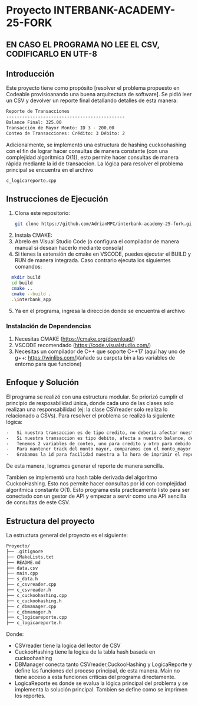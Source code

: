 # Proyecto INTERBANK-ACADEMY-25-FORK
## EN CASO EL PROGRAMA NO LEE EL CSV, CODIFICARLO EN UTF-8

## Introducción

Este proyecto tiene como propósito [resolver el problema propuesto en Codeable provisioanando una buena arquitectura de software].
Se pidió leer un CSV y devolver un reporte final detallando detalles de esta manera:
```bash
Reporte de Transacciones
---------------------------------------------
Balance Final: 325.00
Transacción de Mayor Monto: ID 3 - 200.00
Conteo de Transacciones: Crédito: 3 Débito: 2
```
Adicionalmente, se implementó una estructura de hashing cuckoohashing con el fin de lograr hacer consultas de manera constante (con una complejidad algoritmica O(1)), esto permite hacer consultas de manera rápida mediante la id de transaccion.
La lógica para resolver el problema principal se encuentra en el archivo 
```bash
c_logicareporte.cpp
```
## Instrucciones de Ejecución
1. Clona este repositorio:
   ```bash
   git clone https://github.com/AdrianMPC/interbank-academy-25-fork.git
    ```
2. Instala CMAKE:
3. Abrelo en Visual Studio Code (o configura el compilador de manera manual si desean hacerlo mediante consola)
4. Si tienes la extensión de cmake en VSCODE, puedes ejecutar el BUILD y RUN de manera integrada. Caso contrario ejecuta los siguientes comandos:
 ```bash
   mkdir build
   cd build
   cmake ..
   cmake --build .
   .\interbank_app
 ```
5. Ya en el programa, ingresa la dirección donde se encuentra el archivo
### Instalación de Dependencias
1. Necesitas CMAKE (https://cmake.org/download/)
2. VSCODE recomendado (https://code.visualstudio.com/)
3. Necesitas un compilador de C++ que soporte C++17 (aquí hay uno de g++: https://winlibs.com/)(añade su carpeta bin a las variables de entorno para que funcione)

## Enfoque y Solución

El programa se realizó con una estructura modular. Se priorizó cumplir el principio de resposabilidad única, donde cada uno de las clases solo realizan una responsabilidad (ej: la clase CSVreader solo realiza lo relacionado a CSVs).
Para resolver el problema se realizó la siguiente lógica:
```bash
-   Si nuestra transaccion es de tipo credito, no debería afectar nuestro balance, pero como nuestro balance_final es 0 al inicio, sumamos el monto para el reporte
-   Si nuestra transaccion es tipo debito, afecta a nuestro balance, debido a eso restamos el balance final
-   Tenemos 2 variables de conteo, uno para credito y otro para debido. Se aumenta un contador depiendo la condicionales definidas en el programa
-   Para mantener track del monto mayor, comparamos con el monto_mayor anterior, si este monto mayor es mayor al antiguo: actualizamos la variable global if (nuevo_monto > m_monto_mayor) 
-   Grabamos la id para facilidad nuestra a la hora de imprimir el reporte (tambien solo podriamos grabar la id y compara haciendo una consulta pero resulta a nuestro hash table)
```
De esta manera, logramos generar el reporte de manera sencilla.

Tambien se implementó una hash table derivada del algoritmo CuckooHashing. Esto nos permite hacer consultas por id con complejidad algoritmica constante O(1). Esto programa esta practicamente listo para ser conectado con un gestor de API y empezar a servir como una API sencilla de consultas de este CSV.

## Estructura del proyecto

La estructura general del proyecto es el siguiente: 
```bash
Proyecto/
├── .gitignore
├── CMakeLists.txt
├── README.md
├── data.csv
├── main.cpp
├── s_data.h
├── c_csvreader.cpp
├── c_csvreader.h
├── c_cuckoohashing.cpp
├── c_cuckoohashing.h
├── c_dbmanager.cpp
├── c_dbmanager.h
├── c_logicareporte.cpp
├── c_logicareporte.h
```
Donde:
- CSVreader tiene la logica del lector de CSV
- CuckooHashing tiene la logica de la tabla hash basada en cuckoohashing
- DBManager conecta tanto CSVreader,CuckooHashing y LogicaReporte y define las funciones del proceso principal, de esta manera. Main no tiene acceso a esta funciones criticas del programa directamente.
- LogicaReporte es donde se evalua la lógica principal del problema y se implementa la solución principal. Tambien se define como se imprimen los reportes.
